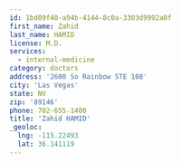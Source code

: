 ```yaml
---
id: 1bd89f40-a94b-4144-8c0a-3303d9992a0f
first_name: Zahid
last_name: HAMID
license: M.D.
services:
  - internal-medicine
category: doctors
address: '2600 So Rainbow STE 108'
city: 'Las Vegas'
state: NV
zip: '89146'
phone: 702-655-1400
title: 'Zahid HAMID'
_geoloc:
  lng: -115.22493
  lat: 36.141119
---
```

